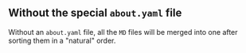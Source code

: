 Without the special `about.yaml` file
-------------------------------------

Without an `about.yaml` file, all the `MD` files will be merged into one after sorting them in a "natural" order.
